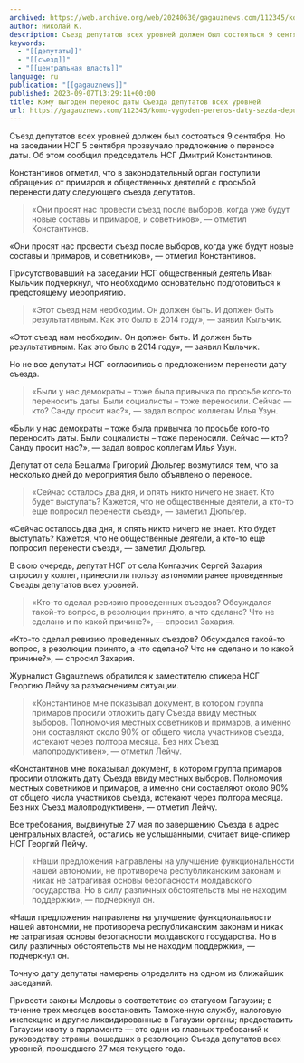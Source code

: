 ```yaml
---
archived: https://web.archive.org/web/20240630/gagauznews.com/112345/komu-vygoden-perenos-daty-sezda-deputatov-vseh-urovnej.html
author: Николай К.
description: Съезд депутатов всех уровней должен был состояться 9 сентября. Но на заседании НСГ 5 сентября прозвучало предложение о переносе даты. Об этом сообщил председатель НСГ Дмитрий Константинов. Константинов отметил, что в законодательный орган поступили обращения от примаров и общественных деятелей с просьбой перенести дату следующего съезда депутатов. «Они просят нас провести съезд после выборов, когда уже будут новые составы и примаров, и советников», — отметил Константинов. Присутствовавший на заседании НСГ общественный деятель Иван Кыльчик подчеркнул, что необходимо основательно подготовиться к предстоящему мероприятию. «Этот съезд нам необходим. Он должен быть. И должен быть результативным. Как это было в 2014 году», — […]
keywords:
  - "[[депутаты]]"
  - "[[съезд]]"
  - "[[центральная власть]]"
language: ru
publication: "[[gagauznews]]"
published: 2023-09-07T13:29:11+00:00
title: Кому выгоден перенос даты Съезда депутатов всех уровней
url: https://gagauznews.com/112345/komu-vygoden-perenos-daty-sezda-deputatov-vseh-urovnej.html
---
```


Съезд депутатов всех уровней должен был состояться 9 сентября. Но на заседании НСГ 5 сентября прозвучало предложение о переносе даты. Об этом сообщил председатель НСГ Дмитрий Константинов.

Константинов отметил, что в законодательный орган поступили обращения от примаров и общественных деятелей с просьбой перенести дату следующего съезда депутатов.

> «Они просят нас провести съезд после выборов, когда уже будут новые составы и примаров, и советников», — отметил Константинов.

«Они просят нас провести съезд после выборов, когда уже будут новые составы и примаров, и советников», — отметил Константинов.

Присутствовавший на заседании НСГ общественный деятель Иван Кыльчик подчеркнул, что необходимо основательно подготовиться к предстоящему мероприятию.

> «Этот съезд нам необходим. Он должен быть. И должен быть результативным. Как это было в 2014 году», — заявил Кыльчик.

«Этот съезд нам необходим. Он должен быть. И должен быть результативным. Как это было в 2014 году», — заявил Кыльчик.

Но не все депутаты НСГ согласились с предложением перенести дату съезда.

> «Были у нас демократы – тоже была привычка по просьбе кого-то переносить даты. Были социалисты – тоже переносили. Сейчас — кто? Санду просит нас?», — задал вопрос коллегам Илья Узун.

«Были у нас демократы – тоже была привычка по просьбе кого-то переносить даты. Были социалисты – тоже переносили. Сейчас — кто? Санду просит нас?», — задал вопрос коллегам Илья Узун.

Депутат от села Бешалма Григорий Дюльгер возмутился тем, что за несколько дней до мероприятия было объявлено о переносе.

> «Сейчас осталось два дня, и опять никто ничего не знает. Кто будет выступать? Кажется, что не общественные деятели, а кто-то еще попросил перенести съезд», — заметил Дюльгер.

«Сейчас осталось два дня, и опять никто ничего не знает. Кто будет выступать? Кажется, что не общественные деятели, а кто-то еще попросил перенести съезд», — заметил Дюльгер.

В свою очередь, депутат НСГ от села Конгазчик Сергей Захария спросил у коллег, принесли ли пользу автономии ранее проведенные Съезды депутатов всех уровней.

> «Кто-то сделал ревизию проведенных съездов? Обсуждался такой-то вопрос, в резолюции принято, а что сделано? Что не сделано и по какой причине?», — спросил Захария.

«Кто-то сделал ревизию проведенных съездов? Обсуждался такой-то вопрос, в резолюции принято, а что сделано? Что не сделано и по какой причине?», — спросил Захария.

Журналист Gagauznews обратился к заместителю спикера НСГ Георгию Лейчу за разъяснением ситуации.

> «Константинов мне показывал документ, в котором группа примаров просили отложить дату Съезда ввиду местных выборов. Полномочия местных советников и примаров, а именно они составляют около 90% от общего числа участников съезда, истекают через полтора месяца. Без них Съезд малопродуктивен», — отметил Лейчу.

«Константинов мне показывал документ, в котором группа примаров просили отложить дату Съезда ввиду местных выборов. Полномочия местных советников и примаров, а именно они составляют около 90% от общего числа участников съезда, истекают через полтора месяца. Без них Съезд малопродуктивен», — отметил Лейчу.

Все требования, выдвинутые 27 мая по завершению Съезда в адрес центральных властей, остались не услышанными, считает вице-спикер НСГ Георгий Лейчу.

> «Наши предложения направлены на улучшение функциональности нашей автономии, не противореча республиканским законам и никак не затрагивая основы безопасности молдавского государства. Но в силу различных обстоятельств мы не находим поддержки», — подчеркнул он.

«Наши предложения направлены на улучшение функциональности нашей автономии, не противореча республиканским законам и никак не затрагивая основы безопасности молдавского государства. Но в силу различных обстоятельств мы не находим поддержки», — подчеркнул он.

Точную дату депутаты намерены определить на одном из ближайших заседаний.

Привести законы Молдовы в соответствие со статусом Гагаузии; в течение трех месяцев восстановить Таможенную службу, налоговую инспекцию и другие ликвидированные в Гагаузии органы; предоставить Гагаузии квоту в парламенте — это одни из главных требований к руководству страны, вошедших в резолюцию Съезда депутатов всех уровней, прошедшего 27 мая текущего года.